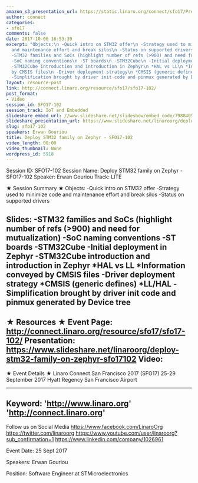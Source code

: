 ```yaml
---
amazon_s3_presentation_url: https://static.linaro.org/connect/sfo17/Presentations/SFO17-102%20Deploy%20STM32%20family%20on%20Zephyr.pdf
author: connect
categories:
- sfo17
comments: false
date: 2017-10-06 16:53:39
excerpt: "Objects:\n -Quick intro on STM32 offer\n -Strategy used to minimize code
  and maintenance effort and break silos\n -Status on supported drivers\n \n Slides:\n
  -STM32 families and SoCs (highlight number of refs (>900) and need for mutualization)\n
  -SoC naming conventions\n -ST boards\n -STM32Cube\n -Initial deployment in Zephyr\n
  -STM32Cube introduction and introduction in Zephyr\n *HAL vs LL\n *Information conveyed
  by CMSIS files\n -Driver deployment strategy\n *CMSIS (generic defines)\n *LL/HAL\n
  -Simplification brought by driver init code and pinmux generated by Device tree"
layout: resource-post
link: http://connect.linaro.org/resource/sfo17/sfo17-102/
post_format:
- Video
session_id: SFO17-102
session_track: IoT and Embedded
slideshare_embed_url: //www.slideshare.net/slideshow/embed_code/79884057
slideshare_presentation_url: https://www.slideshare.net/linaroorg/deploy-stm32-family-on-zephyr-sfo17102
slug: sfo17-102
speakers: Erwan Gouriou
title: Deploy STM32 family on Zephyr - SFO17-102
video_length: 00:00
video_thumbnail: None
wordpress_id: 5918
---
```


Session ID: SFO17-102
Session Name: Deploy STM32 family on Zephyr - SFO17-102
Speaker: Erwan Gouriou 
Track: LITE


★ Session Summary ★
Objects:
 -Quick intro on STM32 offer
 -Strategy used to minimize code and maintenance effort and break silos
 -Status on supported drivers
 
 Slides:
 -STM32 families and SoCs (highlight number of refs (>900) and need for mutualization)
 -SoC naming conventions
 -ST boards
 -STM32Cube
 -Initial deployment in Zephyr
 -STM32Cube introduction and introduction in Zephyr
 *HAL vs LL
 *Information conveyed by CMSIS files
 -Driver deployment strategy
 *CMSIS (generic defines)
 *LL/HAL
 -Simplification brought by driver init code and pinmux generated by Device tree
---------------------------------------------------
★ Resources ★
Event Page: http://connect.linaro.org/resource/sfo17/sfo17-102/
Presentation: https://www.slideshare.net/linaroorg/deploy-stm32-family-on-zephyr-sfo17102
Video: 
 ---------------------------------------------------

★ Event Details ★
Linaro Connect San Francisco 2017 (SFO17)
25-29 September 2017
Hyatt Regency San Francisco Airport

---------------------------------------------------
Keyword: 
'http://www.linaro.org'
'http://connect.linaro.org'
---------------------------------------------------
Follow us on Social Media
https://www.facebook.com/LinaroOrg
https://twitter.com/linaroorg
https://www.youtube.com/user/linaroorg?sub_confirmation=1
https://www.linkedin.com/company/1026961

Event Date: 25 Sept 2017

Speakers: Erwan Gouriou

Position: Software Engineer at STMicroelectronics